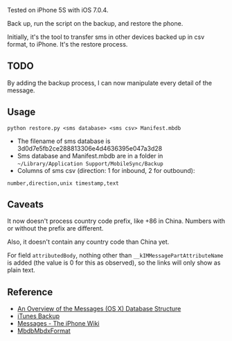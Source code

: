 Tested on iPhone 5S with iOS 7.0.4.

Back up, run the script on the backup, and restore the phone.

Initially, it's the tool to transfer sms in other devices backed up in csv format,
to iPhone. It's the restore process.

## TODO ##
By adding the backup process, I can now manipulate every detail of the message.

## Usage ##

```
python restore.py <sms database> <sms csv> Manifest.mbdb
```

- The filename of sms database is 3d0d7e5fb2ce288813306e4d4636395e047a3d28
- Sms database and Manifest.mbdb are in a folder in `~/Library/Application Support/MobileSync/Backup`
- Columns of sms csv (direction: 1 for inbound, 2 for outbound):

```
number,direction,unix timestamp,text
```

## Caveats ##

It now doesn't process country code prefix, like +86 in China. Numbers with or
without the prefix are different.

Also, it doesn't contain any country code than China yet.

For field `attributedBody`, nothing other than `__kIMMessagePartAttributeName` is added (the value is 0 for this as observed),
so the links will only show as plain text.

## Reference ##

- [An Overview of the Messages (OS X) Database Structure](http://joshgrochowski.com/overview-of-messages-database-structure/)
- [iTunes Backup](http://theiphonewiki.com/wiki/ITunes_Backup)
- [Messages - The iPhone Wiki](http://theiphonewiki.com/wiki/Messages)
- [MbdbMbdxFormat](https://code.google.com/p/iphonebackupbrowser/wiki/MbdbMbdxFormat)
